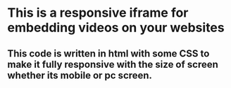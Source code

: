 <h1>This is a responsive iframe for embedding videos on your websites</h1>

<h2>This code is written in html with some CSS to make it fully responsive with the size of screen whether its mobile or pc screen. </h2>
